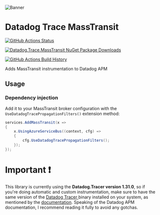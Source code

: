 ![Banner](Images/Banner.png)

# Datadog Trace MassTransit

[![GitHub Actions Status](https://github.com/billbatista/Datadog.Trace.MassTransit/workflows/Build/badge.svg?branch=main)](https://github.com/billbatista/Datadog.Trace.MassTransit/actions)

[![Datadog.Trace.MassTransit NuGet Package Downloads](https://img.shields.io/nuget/dt/Datadog.Trace.MassTransit)](https://www.nuget.org/packages/APM.Datadog.MassTransit)

[![GitHub Actions Build History](https://buildstats.info/github/chart/billbatista/Datadog.Trace.MassTransit?branch=main&includeBuildsFromPullRequest=false)](https://github.com/billbatista/Datadog.Trace.MassTransit/actions)


Adds MassTransit instrumentation to Datadog APM

## Usage

### Dependency injection

Add it to your MassTransit broker configuration with the `UseDatadogTracePropagationFilters()` extension method:

```c#
services.AddMassTransit(x =>
{
    x.UsingAzureServiceBus((context, cfg) =>
    {
        cfg.UseDatadogTracePropagationFilters();
    });
});
```

# Important ❗

This library is currently using the __Datadog.Tracer version 1.31.0__, so if you're doing automatic and custom instrumentation, make sure to have the same version of the [Datadog Tracer ](https://github.com/DataDog/dd-trace-dotnet/releases) binary installed on your system, as mentioned by the [documentation](https://docs.datadoghq.com/tracing/setup_overview/setup/dotnet-core/?tab=windows#custom-instrumentation). Speaking of the Datadog APM documentation, I recommend reading it fully to avoid any gotchas.
